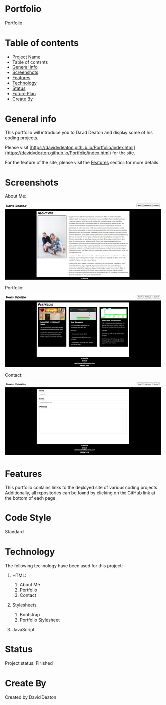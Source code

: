 # Portfolio
Portfolio

# Table of contents
- [Project Name](#portfolio)
- [Table of contents](#table-of-contents)
- [General info](#general-info)
- [Screenshots](#screenshots)
- [Features](#features)
- [Technology](#technology)
- [Status](#status)
- [Future Plan](#future-plan)
- [Create By](#create-by)

# General info
This portfolio will introduce you to David Deaton and display some of his coding projects.

Please visit [https://davidvdeaton.github.io/Portfolio/index.html](https://davidvdeaton.github.io/Portfolio/index.html) for the site.

For the feature of the site, please visit the [Features](#features) section for more details.

# Screenshots
About Me:

![About Me](images/aboutme.PNG?raw=true)

Portfolio:

![Portfolio](images/portfoliopage.PNG?raw=true)

Contact:

![Contact](images/contact.PNG?raw=true)

# Features
This portfolio contains links to the deployed site of various coding projects.  Additionally, all repositories can be found by clicking on the GitHub link at the bottom of each page.

# Code Style
Standard

# Technology
The following technology have been used for this project:

1. HTML:
    1. About Me
    2. Portfolio
    3. Contact
   
2. Stylesheets
    1. Bootstrap
    2. Portfolio Stylesheet

3. JavaScript

# Status
Project status: Finished

# Create By
Created by David Deaton